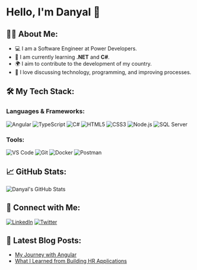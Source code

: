 # Hello, I'm Danyal 👋

## 👨‍💻 About Me:
- 💻 I am a Software Engineer at Power Developers.
- 🌱 I am currently learning **.NET** and **C#**.
- 🌍 I aim to contribute to the development of my country.
- 💬 I love discussing technology, programming, and improving processes.

## 🛠️ My Tech Stack:
### Languages & Frameworks:
![Angular](https://img.shields.io/badge/-Angular-026e00?style=flat&logo=angular&logoColor=white)
![TypeScript](https://img.shields.io/badge/-TypeScript-3178C6?style=flat&logo=typescript&logoColor=white)
![C#](https://img.shields.io/badge/-C%23-239120?style=flat&logo=c-sharp&logoColor=white)
![HTML5](https://img.shields.io/badge/-HTML5-E34F26?style=flat&logo=html5&logoColor=white)
![CSS3](https://img.shields.io/badge/-CSS3-1572B6?style=flat&logo=css3&logoColor=white)
![Node.js](https://img.shields.io/badge/-Node.js-339933?style=flat&logo=node.js&logoColor=white)
![SQL Server](https://img.shields.io/badge/-SQL%20Server-CC2927?style=flat&logo=microsoft-sql-server&logoColor=white)

### Tools:
![VS Code](https://img.shields.io/badge/-VS%20Code-007ACC?style=flat&logo=visual-studio-code&logoColor=white)
![Git](https://img.shields.io/badge/-Git-F1502F?style=flat&logo=git&logoColor=white)
![Docker](https://img.shields.io/badge/-Docker-2496ED?style=flat&logo=docker&logoColor=white)
![Postman](https://img.shields.io/badge/-Postman-FF6C37?style=flat&logo=postman&logoColor=white)

## 📈 GitHub Stats:
![Danyal's GitHub Stats](https://github-readme-stats.vercel.app/api?username=danyal123&show_icons=true&hide_title=true&hide=prs&count_private=true&hide_border=true&theme=radical)

## 🤝 Connect with Me:
[![LinkedIn](https://img.shields.io/badge/LinkedIn-blue?logo=linkedin)](https://www.linkedin.com/in/danyal123/)
[![Twitter](https://img.shields.io/badge/Twitter-blue?logo=twitter)](https://twitter.com/danyal123)

## 📝 Latest Blog Posts:
- [My Journey with Angular](https://medium.com/@danyal123/my-journey-with-angular)
- [What I Learned from Building HR Applications](https://medium.com/@danyal123/hr-applications)
